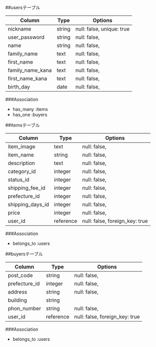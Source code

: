 ##usersテーブル

| Column              | Type       | Options                        |
| ------------------- | ---------- | ------------------------------ |
| nickname            | string     | null: false, unique: true      |
| user_password       | string     | null: false,                   |
| name                | string     | null: false,                   |
| family_name         | text       | null: false,                   |
| first_name          | text       | null: false,                   |
| family_name_kana    | text       | null: false,                   |
| first_name_kana     | text       | null: false,                   |
| birth_day           | date       | null: false,                   |



###Association
- has_many :items
- has_one  :buyers


##itemsテーブル

| Column              | Type       | Options                        |
| ------------------- | ---------- | ------------------------------ |
| item_image          | text       | null: false,                   |
| item_name           | string     | null: false,                   |
| description         | text       | null: false,                   |
| category_id         | integer    | null: false,                   |
| status_id           | integer    | null: false,                   |
| shipping_fee_id     | integer    | null: false,                   |
| prefecture_id       | integer    | null: false,                   |
| shipping_days_id    | integer    | null: false,                   |
| price               | integer    | null: false,                   |
| user_id             | reference  | null: false, foreign_key: true |


###Association
- belongs_to :users


##buyersテーブル

| Column              | Type       | Options                        |
| ------------------- | ---------- | ------------------------------ |
| post_code           | string     | null: false,                   |
| prefecture_id       | integer    | null: false,                   |
| address             | string     | null: false,                   |
| building            | string     |                                |
| phon_number         | string     | null: false,                   |
| user_id             | reference  | null: false, foreign_key: true |

###Association
- belongs_to :users